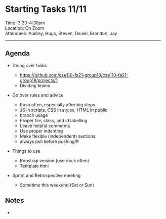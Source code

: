 # Starting Tasks 11/11 
Time: 3:30-4:30pm  
Location: On Zoom  
Attendees: Audrey, Hugs, Steven, Daniel, Brandon, Jay

---  

## Agenda
- Going over tasks
  - https://github.com/cse110-fa21-group18/cse110-fa21-group18/projects/1
  - Dividing teams
- Go over rules and advice
  - Push often, especially after big steps
  - JS in scripts, CSS in styles, HTML in public
  - branch usage
  - Proper file, class, and id labelling
  - Leave helpful comments
  - Use proper indenting
  - Make flexible (independent) sections
  - always pull before pushing!!!!

- Things to use
  - Boostrap version (use docs often)
  - Template html
- Sprint and Retrospective meeting
  - Sometime this weekend (Sat or Sun)

## Notes
- 